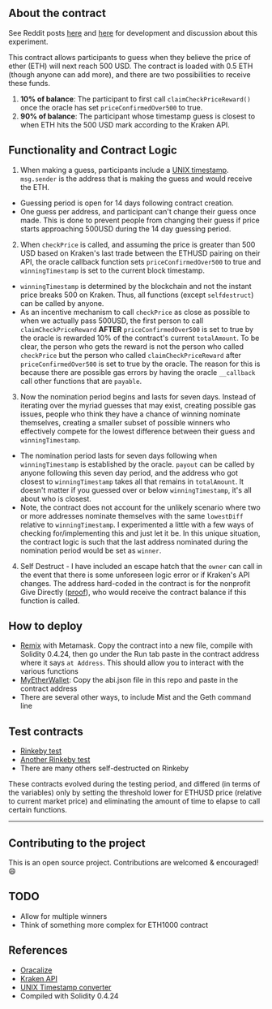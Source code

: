 ## About the contract

See Reddit posts [here](https://www.reddit.com/r/ethtrader/comments/8ta4l4/eth_at_1000_usd_smart_contract/) and [here](https://www.reddit.com/r/ethtrader/comments/8tgjqk/update_eth_at_1000usd_smart_contract/) for development and discussion about this experiment.

This contract allows participants to guess when they believe the price of ether (ETH) will next reach 500 USD. The contract is loaded with 0.5 ETH (though anyone can add more), and there are two possibilities to receive these funds.

1. **10% of balance**: The participant to first call `claimCheckPriceReward()` once the oracle has set `priceConfirmedOver500` to true.
2. **90% of balance**: The participant whose timestamp guess is closest to when ETH hits the 500 USD mark according to the Kraken API.

## Functionality and Contract Logic

1. When making a guess, participants include a [UNIX timestamp](https://www.unixtimestamp.com/index.php). `msg.sender` is the address that is making the guess and would receive the ETH.

* Guessing period is open for 14 days following contract creation.
* One guess per address, and participant can't change their guess once made. This is done to prevent people from changing their guess if price starts approaching 500USD during the 14 day guessing period.

2. When `checkPrice` is called, and assuming the price is greater than 500 USD based on Kraken's last trade between the ETHUSD pairing on their API, the oracle callback function sets `priceConfirmedOver500` to true and `winningTimestamp` is set to the current block timestamp.

* `winningTimestamp` is determined by the blockchain and not the instant price breaks 500 on Kraken. Thus, all functions (except `selfdestruct`) can be called by anyone.
* As an incentive mechanism to call `checkPrice` as close as possible to when we actually pass 500USD, the first person to call `claimCheckPriceReward` **AFTER** `priceConfirmedOver500` is set to true by the oracle is rewarded 10% of the contract's current `totalAmount`. To be clear, the person who gets the reward is not the person who called `checkPrice` but the person who called `claimCheckPriceReward` after `priceConfirmedOver500` is set to true by the oracle. The reason for this is because there are possible gas errors by having the oracle `__callback` call other functions that are `payable`.

3. Now the nomination period begins and lasts for seven days. Instead of iterating over the myriad guesses that may exist, creating possible gas issues, people who think they have a chance of winning nominate themselves, creating a smaller subset of possible winners who effectively compete for the lowest difference between their guess and `winningTimestamp`.

* The nomination period lasts for seven days following when `winningTimestamp` is established by the oracle. `payout` can be called by anyone following this seven day period, and the address who got closest to `winningTimestamp` takes all that remains in `totalAmount`. It doesn't matter if you guessed over or below `winningTimestamp`, it's all about who is closest.
* Note, the contract does not account for the unlikely scenario where two or more addresses nominate themselves with the same `lowestDiff` relative to `winningTimestamp`. I experimented a little with a few ways of checking for/implementing this and just let it be. In this unique situation, the contract logic is such that the last address nominated during the nomination period would be set as `winner`.

4. Self Destruct - I have included an escape hatch that the `owner` can call in the event that there is some unforeseen logic error or if Kraken's API changes. The address hard-coded in the contract is for the nonprofit Give Directly ([proof](https://givedirectly.org/give-now?crypto=eth)), who would receive the contract balance if this function is called.

## How to deploy

* [Remix](https://remix.ethereum.org) with Metamask. Copy the contract into a new file, compile with  Solidity 0.4.24, then go under the Run tab paste in the contract address where it says `at Address`. This should allow you to interact with the various functions
* [MyEtherWallet](https://www.myetherwallet.com/#contracts): Copy the abi.json file in this repo and paste in the contract address
* There are several other ways, to include Mist and the Geth command line

## Test contracts

* [Rinkeby test](https://rinkeby.etherscan.io/address/0x701efc16e34b0f95ea2f9399b0da699d3f391af3)
* [Another Rinkeby test](https://rinkeby.etherscan.io/address/0xd19634ba56f6e59a41de04889e211b22c75ae9f6)
* There are many others self-destructed on Rinkeby

These contracts evolved during the testing period, and differed (in terms of the variables) only by setting the threshold lower for ETHUSD price (relative to current market price) and eliminating the amount of time to elapse to call certain functions.

---

## Contributing to the project

This is an open source project. Contributions are welcomed & encouraged! :smile:

## TODO
* Allow for multiple winners
* Think of something more complex for ETH1000 contract

## References
* [Oracalize](https://docs.oraclize.it/)
* [Kraken API](https://www.kraken.com/help/api#get-ticker-info)
* [UNIX Timestamp converter](https://www.unixtimestamp.com/index.php)
* Compiled with Solidity 0.4.24